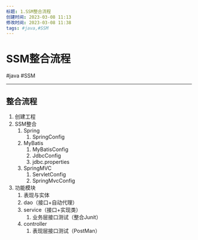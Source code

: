 ```yaml
---
标题: 1.SSM整合流程
创建时间: 2023-03-08 11:13
修改时间: 2023-03-08 11:38
tags: #java,#SSM
---
```


# SSM整合流程
#java #SSM 

---
## 整合流程
1. 创建工程
2. SSM整合
	1. Spring
		1. SpringConfig
	2. MyBatis
		1. MyBatisConfig
		2. JdbcConfig
		3. jdbc.properties
	4. SpringMVC
		1. ServletConfig
		2. SpringMvcConfig
3. 功能模块
	1. 表现与实体
	2. dao（接口+自动代理）
	3. service（接口+实现类）
		1. 业务层接口测试（整合Junit）
	2. controller
		1. 表现层接口测试（PostMan）
